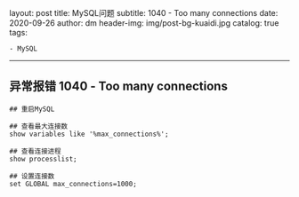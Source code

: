 layout:     post
title:      MySQL问题
subtitle:   1040 - Too many connections
date:       2020-09-26
author:     dm
header-img: img/post-bg-kuaidi.jpg
catalog: true
tags:

    - MySQL



---

## 异常报错 1040 - Too many connections

```MySQL
## 重启MySQL 

## 查看最大连接数
show variables like '%max_connections%'; 

## 查看连接进程
show processlist;

## 设置连接数
set GLOBAL max_connections=1000;
```

